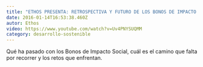 ```yaml
---
title: "ETHOS PRESENTA: RETROSPECTIVA Y FUTURO DE LOS BONOS DE IMPACTO SOCIAL"
date: 2016-01-14T16:53:38.460Z
autor: Ethos
video: https://www.youtube.com/watch?v=Uv4PNYSUQMM
category: desarrollo-sostenible
---
```

<!--StartFragment-->

Qué ha pasado con los Bonos de Impacto Social, cuál es el camino que falta por recorrer y los retos que enfrentan.

<!--EndFragment-->